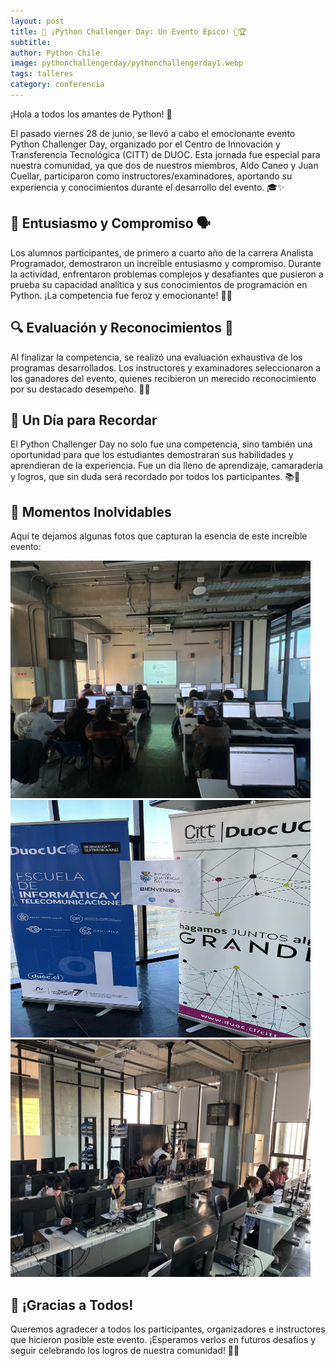 ```yaml
---
layout: post
title: 🚀 ¡Python Challenger Day: Un Evento Épico! 🐍🏆
subtitle: 
author: Python Chile
image: pythonchallengerday/pythonchallengerday1.webp
tags: talleres
category: conferencia
---
```


¡Hola a todos los amantes de Python! 👋

El pasado viernes 28 de junio, se llevó a cabo el emocionante evento Python Challenger Day, organizado por el Centro de Innovación y Transferencia Tecnológica (CITT) de DUOC. Esta jornada fue especial para nuestra comunidad, ya que dos de nuestros miembros, Aldo Caneo y Juan Cuellar, participaron como instructores/examinadores, aportando su experiencia y conocimientos durante el desarrollo del evento. 🎓✨

## 🌟 Entusiasmo y Compromiso 🗣️

Los alumnos participantes, de primero a cuarto año de la carrera Analista Programador, demostraron un increíble entusiasmo y compromiso. Durante la actividad, enfrentaron problemas complejos y desafiantes que pusieron a prueba su capacidad analítica y sus conocimientos de programación en Python. ¡La competencia fue feroz y emocionante! 💪🔥

## 🔍 Evaluación y Reconocimientos 🏅

Al finalizar la competencia, se realizó una evaluación exhaustiva de los programas desarrollados. Los instructores y examinadores seleccionaron a los ganadores del evento, quienes recibieron un merecido reconocimiento por su destacado desempeño. 🎉👏

## 🎉 Un Día para Recordar

El Python Challenger Day no solo fue una competencia, sino también una oportunidad para que los estudiantes demostraran sus habilidades y aprendieran de la experiencia. Fue un día lleno de aprendizaje, camaradería y logros, que sin duda será recordado por todos los participantes. 📚🤝

## 📸 Momentos Inolvidables

Aquí te dejamos algunas fotos que capturan la esencia de este increíble evento:

<img src="images/pythonchallengerday/pythonchallengerday1.webp" width="480" height="380" />

<img src="images/pythonchallengerday/pythonchallengerday2.webp" width="480" height="380" />

<img src="images/pythonchallengerday/pythonchallengerday3.webp" width="480" height="380" />

## 🙌 ¡Gracias a Todos!

Queremos agradecer a todos los participantes, organizadores e instructores que hicieron posible este evento. ¡Esperamos verlos en futuros desafíos y seguir celebrando los logros de nuestra comunidad! 🎉🐍
